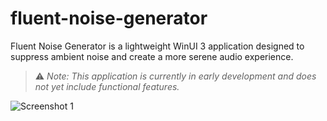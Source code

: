 # fluent-noise-generator

Fluent Noise Generator is a lightweight WinUI 3 application designed to suppress ambient noise and create a more serene audio experience.

> ⚠️ *Note: This application is currently in early development and does not yet include functional features.*

![Screenshot 1](/Screenshots_0.png)
